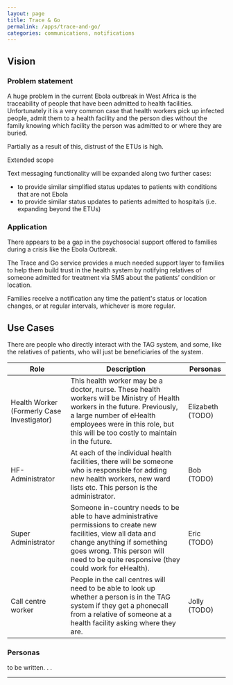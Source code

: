 ```yaml
---
layout: page
title: Trace & Go
permalink: /apps/trace-and-go/
categories: communications, notifications
---
```


## Vision

### Problem statement

A huge problem in the current Ebola outbreak in West Africa is the traceability of people that have been admitted to health facilities. Unfortunately it is a very common case that health workers pick up infected people, admit them to a health facility and the person dies without the family knowing which facility the person was admitted to or where they are buried.
 
Partially as a result of this, distrust of the ETUs is high. 

Extended scope
 
Text messaging functionality will be expanded along two further cases:
* to provide similar simplified status updates to patients with conditions that are not Ebola
* to provide similar status updates to patients admitted to hospitals (i.e. expanding beyond the ETUs)

### Application

There appears to be a gap in the psychosocial support offered to families during a crisis like the Ebola Outbreak. 

The Trace and Go service provides a much needed support layer to families to help them build trust in the health system by notifying relatives of someone admitted for treatment via SMS about the  patients’ condition or location. 

Families receive a notification any time the patient's status or location changes, or at regular intervals, whichever is more regular. 

## Use Cases

There are people who directly interact with the TAG system, and some, like the relatives of patients, who will just be beneficiaries of the system. 

| Role |	Description |	Personas |
|---|---|---|
| Health Worker (Formerly Case Investigator) | This health worker may be a doctor, nurse. These health workers will be Ministry of Health workers in the future. Previously, a large number of eHealth employees were in this role, but this will be too costly to maintain in the future.  | Elizabeth (TODO)  |
| HF-Administrator | At each of the individual health facilities, there will be someone who is responsible for adding new health workers, new ward lists etc. This person is the administrator. | Bob (TODO) | 
| Super Administrator | Someone in-country needs to be able to have administrative permissions to create new facilities, view all data and change anything if something goes wrong. This person will need to be quite responsive (they could work for eHealth). | Eric (TODO) |
| Call centre worker | People in the call centres will need to be able to look up whether a person is in the TAG system if they get a phonecall from a relative of someone at a health facility asking where they are. | Jolly (TODO) | 


### Personas

to be written. . .

---
